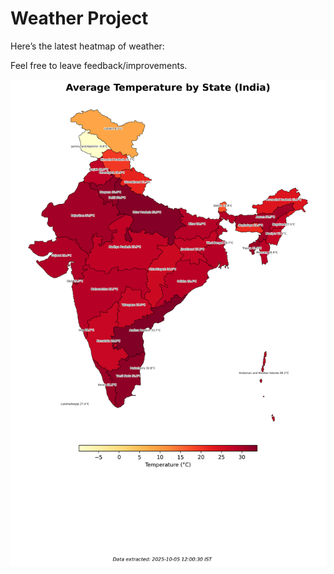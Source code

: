 # Weather Project

Here’s the latest heatmap of weather:

Feel free to leave feedback/improvements.

![India Heatmap](docs/assets/india_heatmap.png?v=E21089)
